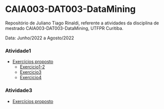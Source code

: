 # CAIA003-DAT003-DataMining

Repositório de Juliano Tiago Rinaldi, referente a atividades da disciplina de mestrado CAIA003-DAT003-DataMining, UTFPR Curitiba.

Data: Junho/2022 a Agosto/2022

### Atividade1
 - [Exercícios proposto](Atividade1/exercicio1-coleta.pdf)
    - [Exercicio1-2](Atividade1/Exercicio1-2/Exercício_1[Twitter][Juliano_Rinaldi_CAIA003_DAT003].ipynb)
    - [Exercicio3](Atividade1/Exercicio3/Exercício_1[ExtractViews][Juliano_Rinaldi_CAIA003_DAT003].ipynb)
    - [Exercicio4](Atividade1/Exercicio4/readme.md)
### Atividade3
 - [Exercícios proposto](Atividade3/exercício3-árvores-e-regras-de-classificação.pdf)
